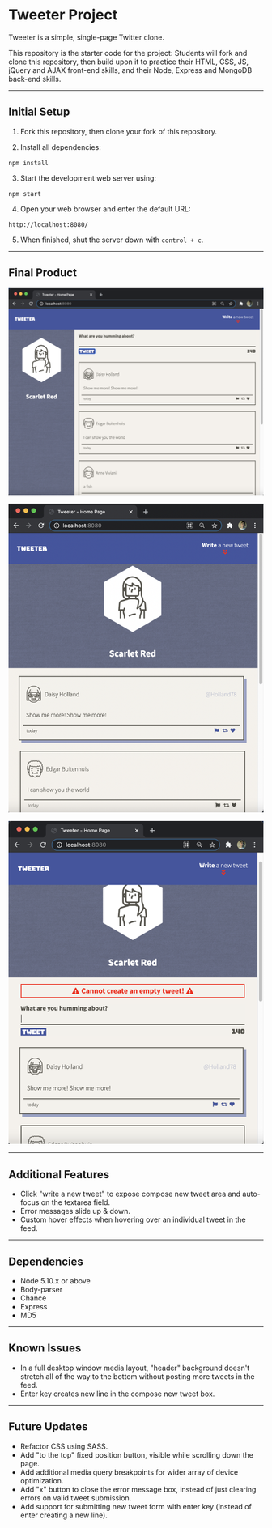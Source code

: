 # Tweeter Project

Tweeter is a simple, single-page Twitter clone.

This repository is the starter code for the project: Students will fork and clone this repository, then build upon it to practice their HTML, CSS, JS, jQuery and AJAX front-end skills, and their Node, Express and MongoDB back-end skills.
****
## Initial Setup

1. Fork this repository, then clone your fork of this repository.
   
2. Install all dependencies:
  ```shell
  npm install
  ```

3. Start the development web server using:
  ```shell
  npm start
  ```

4. Open your web browser and enter the default URL:
  ```browser
  http://localhost:8080/
  ```
5. When finished, shut the server down with `control + c`.
****
## Final Product

!["Tweeter Desktop Breakpoint"](https://github.com/Nolan-E/tweeter/blob/master/docs/Tweeter_Desktop.png?raw=true)
<br>

!["Tweeter Mobile Hover"](https://github.com/Nolan-E/tweeter/blob/master/docs/Tweeter_MobHover.png?raw=true)
<br>

!["Tweeter Mobile Error"](https://github.com/Nolan-E/tweeter/blob/master/docs/Tweeter_MobErr.png?raw=true)

****
## Additional Features
- Click "write a new tweet" to expose compose new tweet area and auto-focus on the textarea field.
- Error messages slide up & down.
- Custom hover effects when hovering over an individual tweet in the feed.
****
## Dependencies

- Node 5.10.x or above
- Body-parser
- Chance
- Express
- MD5

****
## Known Issues

- In a full desktop  window media layout, "header" background doesn't stretch all of the way to the bottom without posting more tweets in the feed.
- Enter key creates new line in the compose new tweet box.
****
## Future Updates

- Refactor CSS using SASS.
- Add "to the top" fixed position button, visible while scrolling down the page.
- Add additional media query breakpoints for wider array of device optimization.
- Add "x" button to close the error message box, instead of just clearing errors on valid tweet submission.
- Add support for submitting new tweet form with enter key (instead of enter creating a new line).
